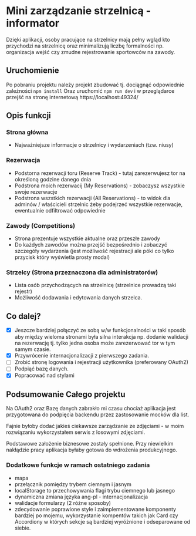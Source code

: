 # Mini zarządzanie strzelnicą - informator

Dzięki aplikacji, osoby pracujące na strzelnicy mają pełny wgląd kto przychodzi na strzelnicę 
oraz minimalizują liczbę formalności np. organizacja wejść czy zmudne rejestrowanie 
sportowców na zawody.

## Uruchomienie
Po pobraniu projektu należy projekt zbudować tj. dociągnąć odpowiednie zależności
```npm install```
Oraz uruchomić
```npm run dev```
i w przeglądarce przejść na stronę internetową https://localhost:49324/

## Opis funkcji
    
### Strona główna
* Najważniejsze informacje o strzelnicy i wydarzeniach (tzw. niusy)
    
### Rezerwacja
* Podstorna rezerwacji toru (Reserve Track) - tutaj zarezerwujesz tor na określoną godzine danego dnia
* Podstrona moich rezerwacij (My Reservations) - zobaczysz wszystkie swoje rezerwacje
* Podstrona wszstkich rezerwacji (All Reservations) - to widok dla adminów / właścicieli strzelnic żeby podejrzeć wszystkie rezerwacje, ewentualnie odfiltrować odpowiednie

### Zawody (Competitions)
* Strona prezentuje wszystkie aktualne oraz przeszłe zawody
* Do każdych zawodów można przejść bezpośrednio i zobaczyć szczegóły wydarzenia (jest możliwość rejestracji ale póki co tylko przycisk który wyświetla prosty modal)

### Strzelcy (Strona przeznaczona dla administratorów)
* Lista osób przychodzących na strzelnicę (strzelnice prowadzą taki rejestr)
* Możliwość dodawania i edytowania danych strzelca.

## Co dalej?
-[x] Jeszcze bardziej połączyć ze sobą w/w funkcjonalności w taki sposób aby między wieloma stronami była silna interakcja np. dodanie walidacji na rezerwację tj. tylko jedna osoba może zarezerwować tor w tym samym czasie.
-[x] Przywrócenie internacjonalizacji z pierwszego zadania.
-[ ] Zrobić stronę logowania i rejestracji użytkownika (preferowany OAuth2)
-[ ] Podpiąć bazę danych.
-[x] Popracować nad stylami

## Podsumowanie Całego projektu
Na OAuth2 oraz Bazę danych zabrakło mi czasu chociaż aplikacja jest przygotowana do podpięcia backendu przez zastosowanie mocków dla list.

Fajnie byłoby dodać jakieś ciekawsze zarządzanie ze zdjęciami - w moim rozwiązaniu wykorzystałem serwis z losowymi zdjęciami.

Podstawowe założenie biznesowe zostały spełnione. Przy niewielkim nakłądzie pracy aplikacja byłaby gotowa do wdrożenia produkcyjnego.

### Dodatkowe funkcje w ramach ostatniego zadania
* mapa
* przełącznik pomiędzy trybem ciemnym i jasnym
* localStorage to przechowywania flagi trybu ciemnego lub jasnego
* dynamiczna zmiana języka ang-pl - internacjonalizacja
* walidacje formularzy (2 różne sposoby)
* zdecydowanie poprawione style i zaimplementowane komponenty bardziej po mojemu, wykorzystanie kompentów takich jak Card czy Accordiony w których sekcje są bardziej wyróżnione i odseparowane od siebie.


